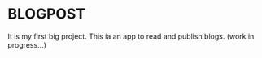 # BLOGPOST
It is my first big project. This ia an app to read and publish blogs.
(work in progress...)
